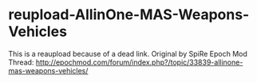 # reupload-AllinOne-MAS-Weapons-Vehicles
This is a reaupload because of a dead link. Original by SpiRe
Epoch Mod Thread: 
http://epochmod.com/forum/index.php?/topic/33839-allinone-mas-weapons-vehicles/
